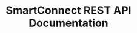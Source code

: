 ---
title: SmartConnect REST API Documentation

language_tabs: # must be one of https://git.io/vQNgJ
  - shell: cUrl
  - python: Python
  - javascript: JavaScript
  - chsarp: C#



toc_footers:
  - <a href='https://www.eonesolutions.com/Shop/SmartConnect'>Sign Up for a SmartConnect Trial</a>
  - <a href='https://github.com/slatedocs/slate'>Documentation Powered by Slate</a>

includes:
  - introduction
  - authentication
  - mapInformation
  - mapData
  - mapRuns
  - errorProcessing

search: true

code_clipboard: true
---